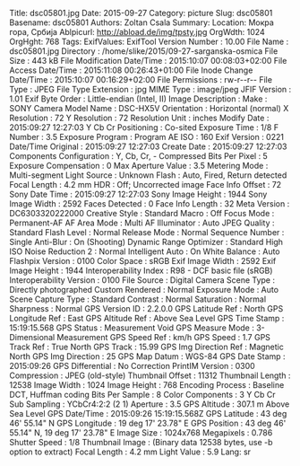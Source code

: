 Title: dsc05801.jpg
Date: 2015-09-27
Category: picture
Slug: dsc05801
Basename: dsc05801
Authors: Zoltan Csala
Summary:
Location: Мокра гора, Србија
Ablpicurl: http://abload.de/img/tpsty.jpg
OrgWdth: 1024
OrgHght: 768
Tags:
ExifValues: ExifTool Version Number : 10.00
            File Name : dsc05801.jpg
            Directory : /home/slike/2015/09-27-sarganska-osmica
            File Size : 443 kB
            File Modification Date/Time : 2015:10:07 00:08:03+02:00
            File Access Date/Time : 2015:11:08 00:26:43+01:00
            File Inode Change Date/Time : 2015:10:07 00:16:29+02:00
            File Permissions : rw-r--r--
            File Type : JPEG
            File Type Extension : jpg
            MIME Type : image/jpeg
            JFIF Version : 1.01
            Exif Byte Order : Little-endian (Intel, II)
            Image Description :
            Make : SONY
            Camera Model Name : DSC-HX5V
            Orientation : Horizontal (normal)
            X Resolution : 72
            Y Resolution : 72
            Resolution Unit : inches
            Modify Date : 2015:09:27 12:27:03
            Y Cb Cr Positioning : Co-sited
            Exposure Time : 1/8
            F Number : 3.5
            Exposure Program : Program AE
            ISO : 160
            Exif Version : 0221
            Date/Time Original : 2015:09:27 12:27:03
            Create Date : 2015:09:27 12:27:03
            Components Configuration : Y, Cb, Cr, -
            Compressed Bits Per Pixel : 5
            Exposure Compensation : 0
            Max Aperture Value : 3.5
            Metering Mode : Multi-segment
            Light Source : Unknown
            Flash : Auto, Fired, Return detected
            Focal Length : 4.2 mm
            HDR : Off; Uncorrected image
            Face Info Offset : 72
            Sony Date Time : 2015:09:27 12:27:03
            Sony Image Height : 1944
            Sony Image Width : 2592
            Faces Detected : 0
            Face Info Length : 32
            Meta Version : DC6303320222000
            Creative Style : Standard
            Macro : Off
            Focus Mode : Permanent-AF
            AF Area Mode : Multi
            AF Illuminator : Auto
            JPEG Quality : Standard
            Flash Level : Normal
            Release Mode : Normal
            Sequence Number : Single
            Anti-Blur : On (Shooting)
            Dynamic Range Optimizer : Standard
            High ISO Noise Reduction 2 : Normal
            Intelligent Auto : On
            White Balance : Auto
            Flashpix Version : 0100
            Color Space : sRGB
            Exif Image Width : 2592
            Exif Image Height : 1944
            Interoperability Index : R98 - DCF basic file (sRGB)
            Interoperability Version : 0100
            File Source : Digital Camera
            Scene Type : Directly photographed
            Custom Rendered : Normal
            Exposure Mode : Auto
            Scene Capture Type : Standard
            Contrast : Normal
            Saturation : Normal
            Sharpness : Normal
            GPS Version ID : 2.2.0.0
            GPS Latitude Ref : North
            GPS Longitude Ref : East
            GPS Altitude Ref : Above Sea Level
            GPS Time Stamp : 15:19:15.568
            GPS Status : Measurement Void
            GPS Measure Mode : 3-Dimensional Measurement
            GPS Speed Ref : km/h
            GPS Speed : 1.7
            GPS Track Ref : True North
            GPS Track : 15.99
            GPS Img Direction Ref : Magnetic North
            GPS Img Direction : 25
            GPS Map Datum : WGS-84
            GPS Date Stamp : 2015:09:26
            GPS Differential : No Correction
            PrintIM Version : 0300
            Compression : JPEG (old-style)
            Thumbnail Offset : 11312
            Thumbnail Length : 12538
            Image Width : 1024
            Image Height : 768
            Encoding Process : Baseline DCT, Huffman coding
            Bits Per Sample : 8
            Color Components : 3
            Y Cb Cr Sub Sampling : YCbCr4:2:2 (2 1)
            Aperture : 3.5
            GPS Altitude : 307.1 m Above Sea Level
            GPS Date/Time : 2015:09:26 15:19:15.568Z
            GPS Latitude : 43 deg 46' 55.14" N
            GPS Longitude : 19 deg 17' 23.78" E
            GPS Position : 43 deg 46' 55.14" N, 19 deg 17' 23.78" E
            Image Size : 1024x768
            Megapixels : 0.786
            Shutter Speed : 1/8
            Thumbnail Image : (Binary data 12538 bytes, use -b option to extract)
            Focal Length : 4.2 mm
            Light Value : 5.9
Lang: sr

